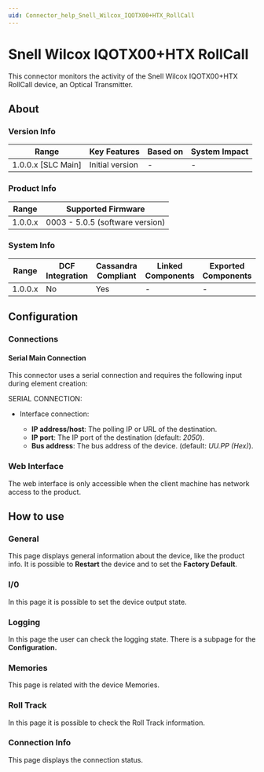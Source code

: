 ```yaml
---
uid: Connector_help_Snell_Wilcox_IQOTX00+HTX_RollCall
---
```


# Snell Wilcox IQOTX00+HTX RollCall

This connector monitors the activity of the Snell Wilcox IQOTX00+HTX RollCall device, an Optical Transmitter.

## About

### Version Info

| Range                | Key Features     | Based on     | System Impact     |
|----------------------|------------------|--------------|-------------------|
| 1.0.0.x [SLC Main]   | Initial version  | -            | -                 |

### Product Info

| Range     | Supported Firmware              |
|-----------|---------------------------------|
| 1.0.0.x   | 0003 - 5.0.5 (software version) |

### System Info

| Range     | DCF Integration     | Cassandra Compliant     | Linked Components     | Exported Components     |
|-----------|---------------------|-------------------------|-----------------------|-------------------------|
| 1.0.0.x   | No                  | Yes                     | -                     | -                       |

## Configuration

### Connections

#### Serial Main Connection

This connector uses a serial connection and requires the following input during element creation:

SERIAL CONNECTION:

- Interface connection:

  - **IP address/host**: The polling IP or URL of the destination.
  - **IP port**: The IP port of the destination (default: *2050*).
  - **Bus address**: The bus address of the device. (default: *UU.PP (Hex)*).

### Web Interface

The web interface is only accessible when the client machine has network access to the product.

## How to use

### General

This page displays general information about the device, like the product info. It is possible to **Restart** the device and to set the **Factory Default**.

### I/0

In this page it is possible to set the device output state.

### Logging

In this page the user can check the logging state. There is a subpage for the **Configuration.**

### Memories

This page is related with the device Memories.

### Roll Track

In this page it is possible to check the Roll Track information.

### Connection Info

This page displays the connection status.

